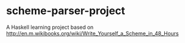 scheme-parser-project
=====================

A Haskell learning project based on http://en.m.wikibooks.org/wiki/Write_Yourself_a_Scheme_in_48_Hours
